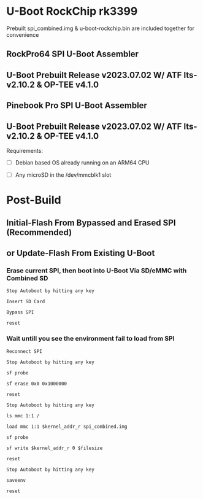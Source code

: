 # U-Boot RockChip rk3399

Prebuilt spi_combined.img & u-boot-rockchip.bin are included together for convenience

## RockPro64 SPI U-Boot Assembler
## U-Boot Prebuilt Release v2023.07.02 W/ ATF lts-v2.10.2 & OP-TEE v4.1.0


## Pinebook Pro SPI U-Boot Assembler
## U-Boot Prebuilt Release v2023.07.02 W/ ATF lts-v2.10.2 & OP-TEE v4.1.0


Requirements:

* [ ] Debian based OS already running on an ARM64 CPU

* [ ] Any microSD in the /dev/mmcblk1 slot


# Post-Build
## Initial-Flash From Bypassed and Erased SPI (Recommended)
## or Update-Flash From Existing U-Boot


### Erase current SPI, then boot into U-Boot Via SD/eMMC with Combined SD

`Stop Autoboot by hitting any key`

`Insert SD Card`

`Bypass SPI`

`reset`

### Wait untill you see the environment fail to load from SPI

`Reconnect SPI`

`Stop Autoboot by hitting any key`

`sf probe`

`sf erase 0x0 0x1000000`

`reset`

`Stop Autoboot by hitting any key`

`ls mmc 1:1 /`

`load mmc 1:1 $kernel_addr_r spi_combined.img`

`sf probe`

`sf write $kernel_addr_r 0 $filesize`

`reset`

`Stop Autoboot by hitting any key`

`saveenv`

`reset`
